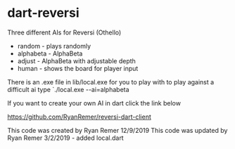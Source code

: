 # dart-reversi
Three different AIs for Reversi (Othello)
 * random - plays randomly
 * alphabeta - AlphaBeta
 * adjust - AlphaBeta with adjustable depth
 * human - shows the board for player input
 
  There is an .exe file in lib/local.exe for you to play with
  to play against a difficult ai type `./local.exe --ai=alphabeta

  If you want to create your own AI in dart click the link below
  
  https://github.com/RyanRemer/reversi-dart-client
  
  This code was created by Ryan Remer 12/9/2019
  This code was updated by Ryan Remer 3/2/2019 - added local.dart
